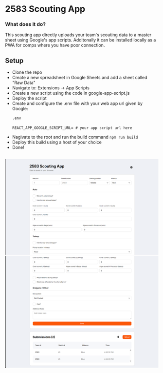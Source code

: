 # 2583 Scouting App

### What does it do?
This scouting app directly uploads your team's scouting data to a master sheet using Google's app scripts. Additonally it can be installed locally as a PWA for comps where you have poor connection.

## Setup

 - Clone the repo
 - Create a new spreadsheet in Google Sheets and add a sheet called "Raw Data"
 - Navigate to: Extensions -> App Scripts
 - Create a new script using the code in google-app-script.js
 - Deploy the script
 - Create and configure the .env file with your web app url given by Google:
    ```
    .env

    REACT_APP_GOOGLE_SCRIPT_URL= # your app script url here
    ```
 - Nagivate to the root and run the build command `npm run build`
 - Deploy this build using a host of your choice
 - Done!

## 

![img 1](/app2.png)
![img 2](/app.png)